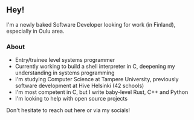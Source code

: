 ## Hey!
I'm a newly baked Software Developer looking for work (in Finland), especially in Oulu area.

### About
- Entry/trainee level systems programmer
- Currently working to build a shell interpreter in C, deepening my understanding in systems programming
- I'm studying Computer Science at Tampere University, previously software development at Hive Helsinki (42 schools) 
- I'm most competent in C, but I write baby-level Rust, C++ and Python
- I'm looking to help with open source projects

Don't hesitate to reach out here or via my socials!
